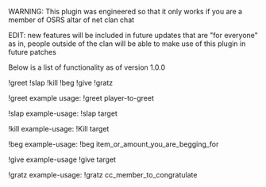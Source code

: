
WARNING: This plugin was engineered so that it only works if you are a member of OSRS altar of net clan chat

EDIT: new features will be included in future updates that are "for everyone" as in, people outside of the clan will be able to make use of
      this plugin in future patches


Below is a list of functionality as of version 1.0.0

!greet !slap !kill !beg !give  !gratz


!greet 
example usage: !greet player-to-greet

!slap
example-usage: !slap target

!kill
example-usage: !Kill target

!beg
example-usage: !beg item_or_amount_you_are_begging_for

!give
example-usage !give target

!gratz 
example-usage: !gratz cc_member_to_congratulate
